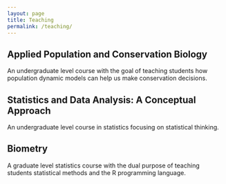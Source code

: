 ```yaml
---
layout: page  
title: Teaching    
permalink: /teaching/  
---
```

 

## Applied Population and Conservation Biology
An undergraduate level course with the goal of teaching students how population dynamic models can help us make conservation decisions. 

## Statistics and Data Analysis: A Conceptual Approach
An undergraduate level course in statistics focusing on statistical thinking. 

## Biometry
A graduate level statistics course with the dual purpose of teaching students statistical methods and the R programming language.  